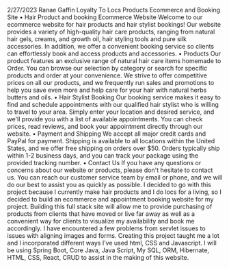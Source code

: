 
2/27/2023
Ranae Gaffin
Loyalty To Locs Products Ecommerce and Booking Site
•	Hair Product and booking Ecommerce Website
    Welcome to our ecommerce website for hair products and hair stylist bookings! Our website provides a variety of high-quality hair care products, ranging from natural hair gels, creams, and growth oil, hair styling tools and pure silk accessories. In addition, we offer a convenient booking service so clients can effortlessly book and access products and accessories.
•	Products
    Our product features an exclusive range of natural hair care items homemade to Order. You can browse our selection by category or search for specific products and order at your convenience. We strive to offer competitive prices on all our products, and we frequently run sales and promotions to help you save even more and help care for your hair with natural herbs butters and oils.
•	Hair Stylist Booking
    Our booking service makes it easy to find and schedule appointments with our qualified hair stylist who is willing to travel to your area. Simply enter your location and desired service, and we'll provide you with a list of available appointments. You can check prices, read reviews, and book your appointment directly through our website.
•	Payment and Shipping
    We accept all major credit cards and PayPal for payment. Shipping is available to all locations within the United States, and we offer free shipping on orders over $50. Orders typically ship within 1-2 business days, and you can track your package using the provided tracking number.
•	Contact Us
    If you have any questions or concerns about our website or products, please don't hesitate to contact us. You can reach our customer service team by email or phone, and we will do our best to assist you as quickly as possible.
I decided to go with this project because I currently make hair products and I do locs for a living, so I decided to build an ecommerce and appointment booking website for my project. Building this full stack site will allow me to provide purchasing of products from clients that have moved or live far away as well as a convenient way for clients to visualize my availability and book me accordingly. I have encountered a few problems from servlet issues to issues with aligning images and forms. Creating this project taught me a lot and I incorporated different ways I’ve used html, CSS and Javascript.
I will be using Spring Boot, Core Java, Java Script, My SQL, ORM, Hibernate, HTML, CSS,  React, CRUD to assist in the making of this website.
